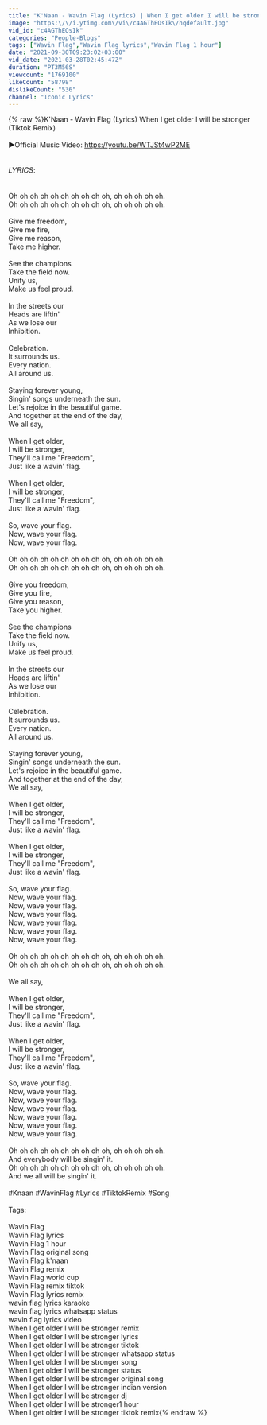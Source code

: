 ```yaml
---
title: "K'Naan - Wavin Flag (Lyrics) | When I get older I will be stronger (Tiktok Remix)"
image: "https:\/\/i.ytimg.com\/vi\/c4AGThEOsIk\/hqdefault.jpg"
vid_id: "c4AGThEOsIk"
categories: "People-Blogs"
tags: ["Wavin Flag","Wavin Flag lyrics","Wavin Flag 1 hour"]
date: "2021-09-30T09:23:02+03:00"
vid_date: "2021-03-28T02:45:47Z"
duration: "PT3M56S"
viewcount: "1769100"
likeCount: "58798"
dislikeCount: "536"
channel: "Iconic Lyrics"
---
```

{% raw %}K'Naan - Wavin Flag (Lyrics) When I get older I will be stronger (Tiktok Remix)<br /><br />▶️Official Music Video: <a rel="nofollow" target="blank" href="https://youtu.be/WTJSt4wP2ME​">https://youtu.be/WTJSt4wP2ME​</a><br /><br /><br />𝐿𝑌𝑅𝐼𝐶𝑆: <br /><br /><br />Oh oh oh oh oh oh oh oh oh oh, oh oh oh oh oh.<br />Oh oh oh oh oh oh oh oh oh oh, oh oh oh oh oh.<br /><br />Give me freedom,<br />Give me fire,<br />Give me reason,<br />Take me higher.<br /><br />See the champions<br />Take the field now.<br />Unify us,<br />Make us feel proud.<br /><br />In the streets our<br />Heads are liftin'<br />As we lose our<br />Inhibition.<br /><br />Celebration.<br />It surrounds us.<br />Every nation.<br />All around us.<br /><br />Staying forever young,<br />Singin' songs underneath the sun.<br />Let's rejoice in the beautiful game.<br />And together at the end of the day,<br />We all say,<br /><br />When I get older,<br />I will be stronger,<br />They'll call me &quot;Freedom&quot;,<br />Just like a wavin' flag.<br /><br />When I get older,<br />I will be stronger,<br />They'll call me &quot;Freedom&quot;,<br />Just like a wavin' flag.<br /><br />So, wave your flag.<br />Now, wave your flag.<br />Now, wave your flag.<br /><br />Oh oh oh oh oh oh oh oh oh oh, oh oh oh oh oh.<br />Oh oh oh oh oh oh oh oh oh oh, oh oh oh oh oh.<br /><br />Give you freedom,<br />Give you fire,<br />Give you reason,<br />Take you higher.<br /><br />See the champions<br />Take the field now.<br />Unify us,<br />Make us feel proud.<br /><br />In the streets our<br />Heads are liftin'<br />As we lose our<br />Inhibition.<br /><br />Celebration.<br />It surrounds us.<br />Every nation.<br />All around us.<br /><br />Staying forever young,<br />Singin' songs underneath the sun.<br />Let's rejoice in the beautiful game.<br />And together at the end of the day,<br />We all say,<br /><br />When I get older,<br />I will be stronger,<br />They'll call me &quot;Freedom&quot;,<br />Just like a wavin' flag.<br /><br />When I get older,<br />I will be stronger,<br />They'll call me &quot;Freedom&quot;,<br />Just like a wavin' flag.<br /><br />So, wave your flag.<br />Now, wave your flag.<br />Now, wave your flag.<br />Now, wave your flag.<br />Now, wave your flag.<br />Now, wave your flag.<br />Now, wave your flag.<br /><br />Oh oh oh oh oh oh oh oh oh oh, oh oh oh oh oh.<br />Oh oh oh oh oh oh oh oh oh oh, oh oh oh oh oh.<br /><br />We all say,<br /><br />When I get older,<br />I will be stronger,<br />They'll call me &quot;Freedom&quot;,<br />Just like a wavin' flag.<br /><br />When I get older,<br />I will be stronger,<br />They'll call me &quot;Freedom&quot;,<br />Just like a wavin' flag.<br /><br />So, wave your flag.<br />Now, wave your flag.<br />Now, wave your flag.<br />Now, wave your flag.<br />Now, wave your flag.<br />Now, wave your flag.<br />Now, wave your flag.<br /><br />Oh oh oh oh oh oh oh oh oh oh, oh oh oh oh oh.<br />And everybody will be singin' it.<br />Oh oh oh oh oh oh oh oh oh oh, oh oh oh oh oh.<br />And we all will be singin' it.<br /><br />#Knaan #WavinFlag #Lyrics #TiktokRemix #Song<br /><br />Tags:<br /><br />Wavin Flag <br />Wavin Flag lyrics<br />Wavin Flag 1 hour<br />Wavin Flag original song<br />Wavin Flag k'naan<br />Wavin Flag remix<br />Wavin Flag world cup<br />Wavin Flag remix tiktok<br />Wavin Flag lyrics remix<br />wavin flag lyrics karaoke<br />wavin flag lyrics whatsapp status<br />wavin flag lyrics video<br />When I get older I will be stronger remix<br />When I get older I will be stronger lyrics<br />When I get older I will be stronger tiktok<br />When I get older I will be stronger whatsapp status<br />When I get older I will be stronger song<br />When I get older I will be stronger status<br />When I get older I will be stronger original song<br />When I get older I will be stronger indian version<br />When I get older I will be stronger dj<br />When I get older I will be stronger1 hour<br />When I get older I will be stronger tiktok remix{% endraw %}
